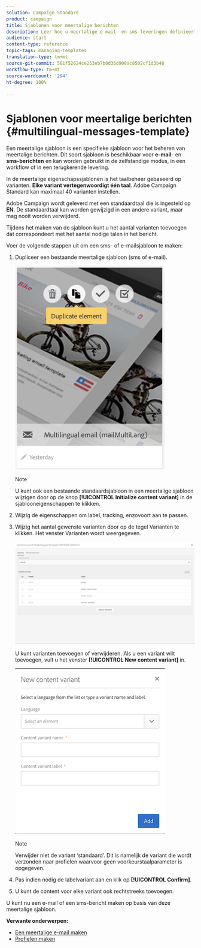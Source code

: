 ```yaml
---
solution: Campaign Standard
product: campaign
title: Sjablonen voor meertalige berichten
description: Leer hoe u meertalige e-mail- en sms-leveringen definieert en uitvoert via één levering op basis van de voorkeurstaal van uw automatisch gesegmenteerde klanten. Rapporteer over de prestaties van elke levering, inclusief de taal en individuele niveaus.
audience: start
content-type: reference
topic-tags: managing-templates
translation-type: tm+mt
source-git-commit: 501f52624ce253eb7b0d36d908ac8502cf1d3b48
workflow-type: tm+mt
source-wordcount: '294'
ht-degree: 100%

---
```



# Sjablonen voor meertalige berichten {#multilingual-messages-template}

Een meertalige sjabloon is een specifieke sjabloon voor het beheren van meertalige berichten. Dit soort sjabloon is beschikbaar voor **e-mail**- en **sms-berichten** en kan worden gebruikt in de zelfstandige modus, in een workflow of in een terugkerende levering.

In de meertalige eigenschapssjablonen is het taalbeheer gebaseerd op varianten. **Elke variant vertegenwoordigt één taal**. Adobe Campaign Standard kan maximaal 40 varianten instellen.

Adobe Campaign wordt geleverd met een standaardtaal die is ingesteld op **EN**. De standaardtaal kan worden gewijzigd in een andere variant, maar mag nooit worden verwijderd.

Tijdens het maken van de sjabloon kunt u het aantal varianten toevoegen dat correspondeert met het aantal nodige talen in het bericht.

Voer de volgende stappen uit om een sms- of e-mailsjabloon te maken:

1. Dupliceer een bestaande meertalige sjabloon (sms of e-mail).

   ![](assets/multi_template_duplicate.png)

   >[!NOTE]
   >
   >U kunt ook een bestaande standaardsjabloon in een meertalige sjabloon wijzigen door op de knop **[!UICONTROL Initialize content variant]** in de sjablooneigenschappen te klikken.

1. Wijzig de eigenschappen om label, tracking, enzovoort aan te passen.

1. Wijzig het aantal gewenste varianten door op de tegel Varianten te klikken. Het venster Varianten wordt weergegeven.

   ![](assets/multi_template_variants.png)

   U kunt varianten toevoegen of verwijderen. Als u een variant wilt toevoegen, vult u het venster **[!UICONTROL New content variant]** in.

   ![](assets/multi_template_newvariant.png)

   >[!NOTE]
   >
   >Verwijder niet de variant ‘standaard’. Dit is namelijk de variant die wordt verzonden naar profielen waarvoor geen voorkeurstaalparameter is opgegeven.

1. Pas indien nodig de labelvariant aan en klik op **[!UICONTROL Confirm]**.

1. U kunt de content voor elke variant ook rechtstreeks toevoegen.

U kunt nu een e-mail of een sms-bericht maken op basis van deze meertalige sjabloon.

**Verwante onderwerpen:**

* [Een meertalige e-mail maken](../../channels/using/creating-a-multilingual-email.md)
* [Profielen maken](../../audiences/using/creating-profiles.md)
